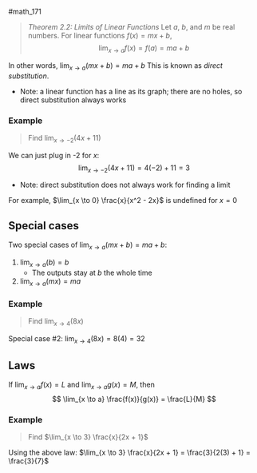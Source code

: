 #math_171 

> *Theorem 2.2: Limits of Linear Functions*
> Let $a$, $b$, and $m$ be real numbers. For linear functions $f(x) = mx + b$,
> $$ \lim_{x \to a} f(x) = f(a) = ma + b $$

In other words, $\lim_{x \to a} (mx + b) = ma + b$
This is known as *direct substitution*.

- Note: a linear function has a line as its graph; there are no holes, so direct substitution always works

### Example

> Find $\lim_{x \to -2} (4x + 11)$

We can just plug in -2 for $x$:
$$ \lim_{x \to -2} (4x + 11) = 4(-2) + 11 = 3 $$

- Note: direct substitution does not always work for finding a limit

For example, $\lim_{x \to 0} \frac{x}{x^2 - 2x}$ is undefined for $x = 0$

## Special cases

Two special cases of $\lim_{x \to a} (mx + b) = ma + b$:

1. $\lim_{x \to a} (b) = b$
	- The outputs stay at $b$ the whole time
2. $\lim_{x \to a} (mx) = ma$

### Example

> Find $\lim_{x \to 4} (8x)$

Special case #2: $\lim_{x \to 4} (8x) = 8(4) = 32$

## Laws

If $\lim_{x \to a} f(x) = L$ and $\lim_{x \to a} g(x) = M$, then
$$ \lim_{x \to a} \frac{f(x)}{g(x)} = \frac{L}{M} $$

### Example

> Find $\lim_{x \to 3} \frac{x}{2x + 1}$

Using the above law: $\lim_{x \to 3} \frac{x}{2x + 1} = \frac{3}{2(3) + 1} = \frac{3}{7}$
